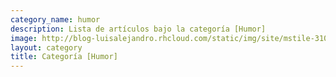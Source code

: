 ```yaml
---
category_name: humor
description: Lista de artículos bajo la categoría [Humor]
image: http://blog-luisalejandro.rhcloud.com/static/img/site/mstile-310x310.png
layout: category
title: Categoría [Humor]
---
```

